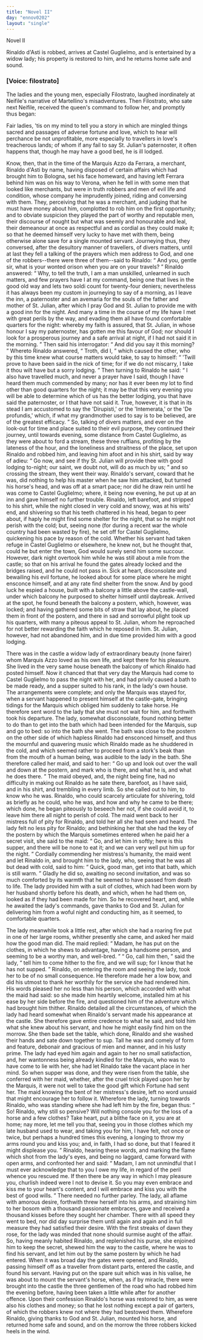 ```yaml
---
title: "Novel II"
day: "ennov0202"
layout: "single"
---
```

<html>
 <head>
 </head>
 <body>
  <div id="nov0202" type="novella" who="filostrato">
   <head>
    Novel II
   </head>
   <argument>
    <p>
     <milestone id="p02020001"/>
     <!--(i)-->
     Rinaldo d'Asti is robbed, arrives at Castel Guglielmo,
 and is entertained by a widow lady; his property is
 restored to him, and he returns home safe and sound.
     <!--(/i)-->
    </p>
   </argument>
   <p>
    <h3>
     [Voice: filostrato]
    </h3>
   </p>
   <div3 type="commentary" who="author">
    <p>
     <milestone id="p02020002"/>
     <!--(sc)-->
     The
     <!--(/sc)-->
     ladies and the young men, especially Filostrato, laughed
	inordinately at Neifile's narrative of Martellino's misadventures.
	Then Filostrato, who sate next Neifile, received the queen's command
	to follow her, and promptly thus began:
    </p>
   </div3>
   <div3 type="commentary" who="filostrato">
    <p>
     <milestone id="p02020003"/>
     Fair ladies, 'tis on my mind to tell you a story in which are
 mingled things sacred and passages of adverse fortune and love,
 which to hear will perchance be not unprofitable, more especially to
 travellers in love's treacherous lands; of whom if any fail to say St.
 Julian's paternoster, it often happens that, though he may have a
 good bed, he is ill lodged.
    </p>
   </div3>
   <p>
    <milestone id="p02020004"/>
    Know, then, that in the time of the Marquis Azzo da Ferrara, a
 merchant, Rinaldo d'Asti by name, having disposed of certain affairs
 which had brought him to Bologna, set his face homeward, and
 having left Ferrara behind him was on his way to Verona, when he
 fell in with some men that looked like merchants, but were in truth
 robbers and men of evil life and condition, whose company he
      imprudently joined, riding and conversing with them.
    <milestone id="p02020005"/>
    They, perceiving
 that he was a merchant, and judging that he must have
 money about him, complotted to rob him on the first opportunity;
 and to obviate suspicion they played the part of worthy and reputable
 men, their discourse of nought but what was seemly and honourable
 and leal, their demeanour at once as respectful and as cordial as they
 could make it; so that he deemed himself very lucky to have met
 with them, being otherwise alone save for a single mounted servant.
    <pb n="74"/>
    <milestone id="p02020006"/>
    Journeying
 thus, they conversed, after the desultory manner of travellers,
 of divers matters, until at last they fell a talking of the prayers which
 men address to God, and one of the robbers--there were three of
 them--said to Rinaldo:
    <q direct="unspecified">
     And you, gentle sir, what is your wonted
 orison when you are on your travels?
    </q>
    <milestone id="p02020007"/>
    Rinaldo answered:
    <q direct="unspecified">
     Why,
 to tell the truth, I am a man unskilled, unlearned in such matters,
 and few prayers have I at my command, being one that lives in the
 good old way and lets two soldi count for twenty-four deniers;
 nevertheless it has always been my custom in journeying to say of a
 morning, as I leave the inn, a paternoster and an avemaria for the
 souls of the father and mother of St. Julian, after which I pray God
 and St. Julian to provide me with a good inn for the night.
     <milestone id="p02020008"/>
     And
 many a time in the course of my life have I met with great perils by
 the way, and evading them all have found comfortable quarters for
 the night: whereby my faith is assured, that St. Julian, in whose
 honour I say my paternoster, has gotten me this favour of God; nor
 should I look for a prosperous journey and a safe arrival at night, if
 I had not said it in the morning.
    </q>
    <milestone id="p02020009"/>
    Then said his interrogator:
    <q direct="unspecified">
     And did you say it this morning?
    </q>
    <milestone id="p02020010"/>
    Whereto Rinaldo answered,
    <q direct="unspecified">
     Troth, did I,
    </q>
    <milestone id="p02020011"/>
    which caused the other, who by this time knew
 what course matters would take, to say to himself:
    <q direct="unspecified">
     'Twill prove
 to have been said in the nick of time; for if we do not miscarry, I
 take it thou wilt have but a sorry lodging.
    </q>
    <milestone id="p02020012"/>
    Then turning to
 Rinaldo he said:
    <q direct="unspecified">
     I also have travelled much, and never a prayer
 have I said, though I have heard them much commended by many;
 nor has it ever been my lot to find other than good quarters for the
 night; it may be that this very evening you will be able to determine
 which of us has the better lodging, you that have said the paternoster,
 or I that have not said it. True, however, it is that in its stead I
 am accustomed to say the 'Dirupisti,' or the 'Intemerata,' or the
 'De profundis,' which, if what my grandmother used to say is to be
 believed, are of the greatest efficacy.
    </q>
    <milestone id="p02020013"/>
    So, talking of divers matters,
 and ever on the look-out for time and place suited to their evil
 purpose, they continued their journey, until towards evening, some
 distance from Castel Guglielmo, as they were about to ford a stream,
 these three ruffians, profiting by the lateness of the hour, and the
 loneliness and straitness of the place, set upon Rinaldo and robbed
 him, and leaving him afoot and in his shirt, said by way of adieu:
    <pb n="75"/>
    <q direct="unspecified">
     Go now, and see if thy St. Julian will provide thee with good
 lodging to-night; our saint, we doubt not, will do as much by us;
    </q>
    and so crossing the stream, they went their way.
    <milestone id="p02020014"/>
    Rinaldo's servant,
 coward that he was, did nothing to help his master when he saw him
 attacked, but turned his horse's head, and was off at a smart pace;
 nor did he draw rein until he was come to Castel Guglielmo; where,
 it being now evening, he put up at an inn and gave himself no
 further trouble.
    <milestone id="p02020015"/>
    Rinaldo, left barefoot, and stripped to his shirt,
 while the night closed in very cold and snowy, was at his wits' end,
 and shivering so that his teeth chattered in his head, began to peer
 about, if haply he might find some shelter for the night, that so
 he might not perish with the cold; but, seeing none (for during a
 recent war the whole country had been wasted by fire), he set off for
 Castel Guglielmo, quickening his pace by reason of the cold.
 Whether his servant had taken refuge in Castel Guglielmo or
 elsewhere, he knew not, but he thought that, could he but enter
 the town, God would surely send him some succour.
    <milestone id="p02020016"/>
    However,
 dark night overtook him while he was still about a mile from the
 castle; so that on his arrival he found the gates already locked and
 the bridges raised, and he could not pass in.
    <milestone id="p02020017"/>
    Sick at heart, disconsolate
 and bewailing his evil fortune, he looked about for some
 place where he might ensconce himself, and at any rate find shelter
 from the snow. And by good luck he espied a house, built with a
 balcony a little above the castle-wall, under which balcony he
 purposed to shelter himself until daybreak. Arrived at the spot, he
 found beneath the balcony a postern, which, however, was locked;
 and having gathered some bits of straw that lay about, he placed
 them in front of the postern, and there in sad and sorrowful plight
 took up his quarters, with many a piteous appeal to St. Julian, whom
 he reproached for not better rewarding the faith which he reposed
 in him.
    <milestone id="p02020018"/>
    St. Julian, however, had not abandoned him, and in due
 time provided him with a good lodging.
   </p>
   <p>
    <milestone id="p02020019"/>
    There was in the castle a widow lady of extraordinary beauty
 (none fairer) whom Marquis Azzo loved as his own life, and kept
 there for his pleasure. She lived in the very same house beneath
 the balcony of which Rinaldo had posted himself.
    <milestone id="p02020020"/>
    Now it chanced
 that that very day the Marquis had come to Castel Guglielmo to
 pass the night with her, and had privily caused a bath to be made
    <pb n="76"/>
    ready, and a supper suited to his rank, in the lady's own house.
 The arrangements were complete; and only the Marquis was stayed
 for, when a servant happened to present himself at the castle-gate,
 bringing tidings for the Marquis which obliged him suddenly to take
 horse. He therefore sent word to the lady that she must not wait
 for him, and forthwith took his departure.
    <milestone id="p02020021"/>
    The lady, somewhat
 disconsolate, found nothing better to do than to get into the bath
 which had been intended for the Marquis, sup and go to bed: so
 into the bath she went.
    <milestone id="p02020022"/>
    The bath was close to the postern on the
 other side of which hapless Rinaldo had ensconced himself, and thus
 the mournful and quavering music which Rinaldo made as he
 shuddered in the cold, and which seemed rather to proceed from a
 stork's beak than from the mouth of a human being, was audible to
 the lady in the bath. She therefore called her maid, and said to
 her:
    <q direct="unspecified">
     Go up and look out over the wall and down at the postern,
 and mark who is there, and what he is, and what he does there.
    </q>
    <milestone id="p02020023"/>
    The maid obeyed, and, the night being fine, had no difficulty in
 making out Rinaldo as he sate there, barefoot, as I have said, and in
 his shirt, and trembling in every limb. So she called out to him,
 to know who he was.
    <milestone id="p02020024"/>
    Rinaldo, who could scarcely articulate for
 shivering, told as briefly as he could, who he was, and how and why
 he came to be there; which done, he began piteously to beseech
 her not, if she could avoid it, to leave him there all night to perish of
 cold.
    <milestone id="p02020025"/>
    The maid went back to her mistress full of pity for Rinaldo,
 and told her all she had seen and heard. The lady felt no less pity
 for Rinaldo; and bethinking her that she had the key of the postern
 by which the Marquis sometimes entered when he paid her a secret
 visit, she said to the maid:
    <q direct="unspecified">
     Go, and let him in softly; here is
 this supper, and there will be none to eat it; and we can very well
 put him up for the night.
    </q>
    <milestone id="p02020026"/>
    Cordially commending her mistress's
 humanity, the maid went and let Rinaldo in, and brought him to the
 lady, who, seeing that he was all but dead with cold, said to him:
    <q direct="unspecified">
     Quick, good man, get into that bath, which is still warm.
    </q>
    <milestone id="p02020027"/>
    Gladly he did so, awaiting no second invitation, and was so much
 comforted by its warmth that he seemed to have passed from death
 to life. The lady provided him with a suit of clothes, which
 had been worn by her husband shortly before his death, and which,
 when he had them on, looked as if they had been made for him. So
    <pb n="77"/>
    he recovered heart, and, while he awaited the lady's commands, gave
 thanks to God and St. Julian for delivering him from a woful night
 and conducting him, as it seemed, to comfortable quarters.
   </p>
   <p>
    <milestone id="p02020028"/>
    The lady meanwhile took a little rest, after which she had a
 roaring fire put in one of her large rooms, whither presently she
 came, and asked her maid how the good man did.
    <milestone id="p02020029"/>
    The maid
 replied:
    <q direct="unspecified">
     Madam, he has put on the clothes, in which he shews
 to advantage, having a handsome person, and seeming to be a worthy
 man, and well-bred.
    </q>
    <milestone id="p02020030"/>
    <q direct="unspecified">
     Go, call him then,
    </q>
    said the lady,
    <q direct="unspecified">
     tell him
 to come hither to the fire, and we will sup; for I know that he has
 not supped.
    </q>
    <milestone id="p02020031"/>
    Rinaldo, on entering the room and seeing the lady,
 took her to be of no small consequence. He therefore made her a
 low bow, and did his utmost to thank her worthily for the service
 she had rendered him.
    <milestone id="p02020032"/>
    His words pleased her no less than his
 person, which accorded with what the maid had said: so she made
 him heartily welcome, installed him at his ease by her side before the
 fire, and questioned him of the adventure which had brought him
 thither. Rinaldo detailed all the circumstances,
    <milestone id="p02020033"/>
    of which the lady
 had heard somewhat when Rinaldo's servant made his appearance at
 the castle. She therefore gave entire credence to what he said, and
 told him what she knew about his servant, and how he might easily
 find him on the morrow.
    <milestone id="p02020034"/>
    She then bade set the table, which done,
 Rinaldo and she washed their hands and sate down together to sup.
    <milestone id="p02020035"/>
    Tall he was and comely of form and feature, debonair and gracious
 of mien and manner, and in his lusty prime. The lady had eyed
 him again and again to her no small satisfaction, and, her wantonness
 being already kindled for the Marquis, who was to have come
 to lie with her, she had let Rinaldo take the vacant place in her
 mind. So when supper was done, and they were risen from the
 table, she conferred with her maid, whether, after the cruel trick
 played upon her by the Marquis, it were not well to take the good
 gift which Fortune had sent her.
    <milestone id="p02020036"/>
    The maid knowing the bent of
 her mistress's desire, left no word unsaid that might encourage her
 to follow it. Wherefore the lady, turning towards Rinaldo, who
 was standing where she had left him by the fire, began thus:
    <milestone id="p02020037"/>
    <q direct="unspecified">
     So!
 Rinaldo, why still so pensive? Will nothing console you for the
 loss of a horse and a few clothes? Take heart, put a blithe face on
 it, you are at home; nay more, let me tell you that, seeing you in
     <pb n="78"/>
     those clothes which my late husband used to wear, and taking you
 for him, I have felt, not once or twice, but perhaps a hundred times
 this evening, a longing to throw my arms round you and kiss you;
 and, in faith, I had so done, but that I feared it might displease you.
    </q>
    <milestone id="p02020038"/>
    Rinaldo, hearing these words, and marking the flame which shot
 from the lady's eyes, and being no laggard, came forward with open
 arms, and confronted her and said:
    <q direct="unspecified">
     Madam, I am not unmindful
 that I must ever acknowledge that to you I owe my life, in regard
 of the peril whence you rescued me. If then there be any way in
 which I may pleasure you, churlish indeed were I not to devise it.
 So you may even embrace and kiss me to your heart's content, and
 I will embrace and kiss you with the best of good wills.
    </q>
    There
 needed no further parley.
    <milestone id="p02020039"/>
    The lady, all aflame with amorous desire,
 forthwith threw herself into his arms, and straining him to her
 bosom with a thousand passionate embraces, gave and received a
 thousand kisses before they sought her chamber. There with all
 speed they went to bed, nor did day surprise them until again and
 again and in full measure they had satisfied their desire.
    <milestone id="p02020040"/>
    With the
 first streaks of dawn they rose, for the lady was minded that none
 should surmise aught of the affair. So, having meanly habited
 Rinaldo, and replenished his purse, she enjoined him to keep the
 secret, shewed him the way to the castle, where he was to find his
 servant, and let him out by the same postern by which he had
 entered.
    <milestone id="p02020041"/>
    When it was broad day the gates were opened, and
 Rinaldo, passing himself off as a traveller from distant parts, entered
 the castle, and found his servant. Having put on the spare suit
 which was in his valise, he was about to mount the servant's horse,
 when, as if by miracle, there were brought into the castle the three
 gentlemen of the road who had robbed him the evening before,
 having been taken a little while after for another offence. Upon
 their confession Rinaldo's horse was restored to him, as were also his
 clothes and money; so that he lost nothing except a pair of garters,
 of which the robbers knew not where they had bestowed them.
    <milestone id="p02020042"/>
    Wherefore Rinaldo, giving thanks to God and St. Julian, mounted
 his horse, and returned home safe and sound, and on the morrow the
 three robbers kicked heels in the wind.
   </p>
  </div>
 </body>
</html>